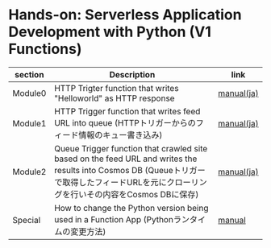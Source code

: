 # Hands-on: Serverless Application Development with Python (V1 Functions)

| section | Description | link
| ------------- | ------------- | ------------- | 
| Module0 | HTTP Trigter function that writes "Helloworld" as HTTP response | [manual(ja)](module0/README_ja.md) |
| Module1 | HTTP Trigger function that writes feed URL into queue (HTTPトリガーからのフィード情報のキュー書き込み) | [manual(ja)](module1/README_ja.md) |
| Module2 | Queue Trigger function that crawled site based on the feed URL and writes the results into Cosmos DB (Queueトリガーで取得したフィードURLを元にクローリングを行いその内容をCosmos DBに保存) | [manual(ja)](module2/README_ja.md) |
| Special | How to change the Python version being used in a Function App (Pythonランタイムの変更方法)　| [manual](../docs/custom-python-version.md) |
